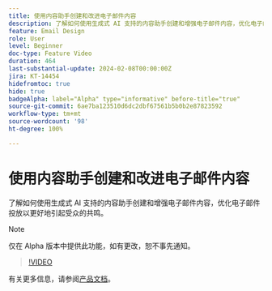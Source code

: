 ```yaml
---
title: 使用内容助手创建和改进电子邮件内容
description: 了解如何使用生成式 AI 支持的内容助手创建和增强电子邮件内容，优化电子邮件投放以更好地引起受众的共鸣。
feature: Email Design
role: User
level: Beginner
doc-type: Feature Video
duration: 464
last-substantial-update: 2024-02-08T00:00:00Z
jira: KT-14454
hidefromtoc: true
hide: true
badgeAlpha: label="Alpha" type="informative" before-title="true"
source-git-commit: 6ae7ba123510d6dc2dbf67561b5b0b2e87823592
workflow-type: tm+mt
source-wordcount: '98'
ht-degree: 100%

---
```



# 使用内容助手创建和改进电子邮件内容

了解如何使用生成式 AI 支持的内容助手创建和增强电子邮件内容，优化电子邮件投放以更好地引起受众的共鸣。

>[!NOTE]
>
> 仅在 Alpha 版本中提供此功能，如有更改，恕不事先通知。

>[!VIDEO](https://video.tv.adobe.com/v/3425796/?learn=on)

有关更多信息，请参阅[产品文档](https://experienceleague.adobe.com/docs/campaign-web/v8/msg/email/content/content-assistant/generative-gs.html?lang=zh-Hans)。
